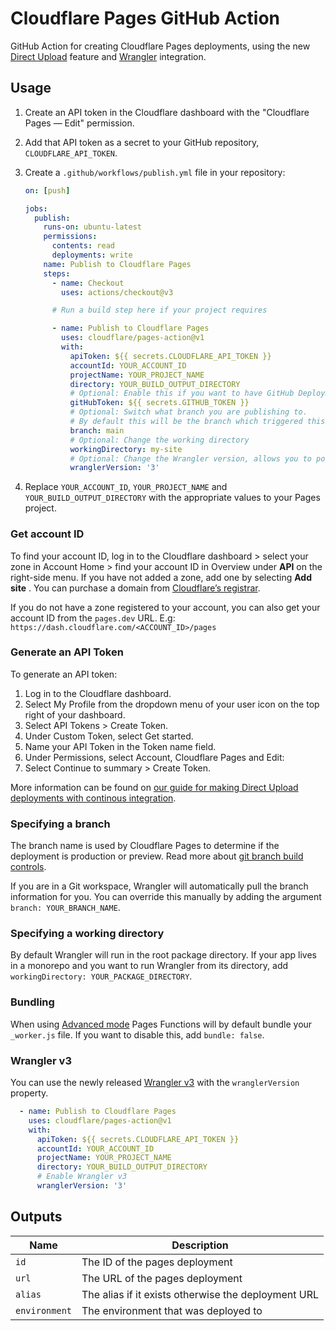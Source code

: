  # Cloudflare Pages GitHub Action

GitHub Action for creating Cloudflare Pages deployments, using the new [Direct Upload](https://developers.cloudflare.com/pages/platform/direct-upload/) feature and [Wrangler](https://developers.cloudflare.com/pages/platform/direct-upload/#wrangler-cli) integration.

## Usage

1. Create an API token in the Cloudflare dashboard with the "Cloudflare Pages — Edit" permission.
1. Add that API token as a secret to your GitHub repository, `CLOUDFLARE_API_TOKEN`.
1. Create a `.github/workflows/publish.yml` file in your repository:

   ```yml
   on: [push]

   jobs:
     publish:
       runs-on: ubuntu-latest
       permissions:
         contents: read
         deployments: write
       name: Publish to Cloudflare Pages
       steps:
         - name: Checkout
           uses: actions/checkout@v3

         # Run a build step here if your project requires

         - name: Publish to Cloudflare Pages
           uses: cloudflare/pages-action@v1
           with:
             apiToken: ${{ secrets.CLOUDFLARE_API_TOKEN }}
             accountId: YOUR_ACCOUNT_ID
             projectName: YOUR_PROJECT_NAME
             directory: YOUR_BUILD_OUTPUT_DIRECTORY
             # Optional: Enable this if you want to have GitHub Deployments triggered
             gitHubToken: ${{ secrets.GITHUB_TOKEN }}
             # Optional: Switch what branch you are publishing to.
             # By default this will be the branch which triggered this workflow
             branch: main
             # Optional: Change the working directory
             workingDirectory: my-site
             # Optional: Change the Wrangler version, allows you to point to a specific version or a tag such as `beta`
             wranglerVersion: '3'
   ```

1. Replace `YOUR_ACCOUNT_ID`, `YOUR_PROJECT_NAME` and `YOUR_BUILD_OUTPUT_DIRECTORY` with the appropriate values to your Pages project.

### Get account ID

To find your account ID, log in to the Cloudflare dashboard > select your zone in Account Home > find your account ID in Overview under **API** on the right-side menu. If you have not added a zone, add one by selecting **Add site** . You can purchase a domain from [Cloudflare’s registrar](https://developers.cloudflare.com/registrar/).

If you do not have a zone registered to your account, you can also get your account ID from the `pages.dev` URL. E.g: `https://dash.cloudflare.com/<ACCOUNT_ID>/pages`

### Generate an API Token

To generate an API token:

1. Log in to the Cloudflare dashboard.
2. Select My Profile from the dropdown menu of your user icon on the top right of your dashboard.
3. Select API Tokens > Create Token.
4. Under Custom Token, select Get started.
5. Name your API Token in the Token name field.
6. Under Permissions, select Account, Cloudflare Pages and Edit:
7. Select Continue to summary > Create Token.

More information can be found on [our guide for making Direct Upload deployments with continous integration](https://developers.cloudflare.com/pages/how-to/use-direct-upload-with-continuous-integration/#use-github-actions).

### Specifying a branch

The branch name is used by Cloudflare Pages to determine if the deployment is production or preview. Read more about
[git branch build controls](https://developers.cloudflare.com/pages/platform/branch-build-controls/#branch-build-controls).

If you are in a Git workspace, Wrangler will automatically pull the branch information for you. You can override this
manually by adding the argument `branch: YOUR_BRANCH_NAME`.

### Specifying a working directory

By default Wrangler will run in the root package directory. If your app lives in a monorepo and you want to run Wrangler from its directory, add `workingDirectory: YOUR_PACKAGE_DIRECTORY`.

### Bundling

When using [Advanced mode](https://developers.cloudflare.com/pages/platform/functions/advanced-mode/) Pages Functions will by default bundle your `_worker.js` file. If you want to disable this, add `bundle: false`.

### Wrangler v3

You can use the newly released [Wrangler v3](https://blog.cloudflare.com/wrangler3/) with the `wranglerVersion` property.

```yaml
  - name: Publish to Cloudflare Pages
    uses: cloudflare/pages-action@v1
    with:
      apiToken: ${{ secrets.CLOUDFLARE_API_TOKEN }}
      accountId: YOUR_ACCOUNT_ID
      projectName: YOUR_PROJECT_NAME
      directory: YOUR_BUILD_OUTPUT_DIRECTORY
      # Enable Wrangler v3
      wranglerVersion: '3'
```

## Outputs

| Name          | Description                                         |
| ------------- | --------------------------------------------------- |
| `id`          | The ID of the pages deployment                      |
| `url`         | The URL of the pages deployment                     |
| `alias`       | The alias if it exists otherwise the deployment URL |
| `environment` | The environment that was deployed to                |
